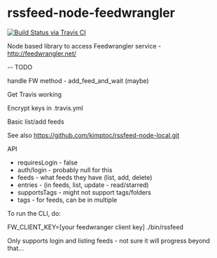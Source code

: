 rssfeed-node-feedwrangler
==================

[![Build Status via Travis CI](https://travis-ci.org/kimptoc/rssfeed-node-feedwrangler.png?branch=master)](https://travis-ci.org/kimptoc/rssfeed-node-feedwrangler)

Node based library to access Feedwrangler service - http://feedwrangler.net/


-- TODO

handle FW method - add_feed_and_wait (maybe)

Get Travis working

Encrypt keys in .travis.yml

Basic list/add feeds

See also https://github.com/kimptoc/rssfeed-node-local.git

API
- requiresLogin - false
- auth/login - probably null for this
- feeds - what feeds they have (list, add, delete)
- entries - (in feeds, list, update - read/starred)
- supportsTags - might not support tags/folders
- tags - for feeds, can be in multiple


To run the CLI, do:

FW_CLIENT_KEY=[your feedwranger client key] ./bin/rssfeed

Only supports login and listing feeds - not sure it will progress beyond that...